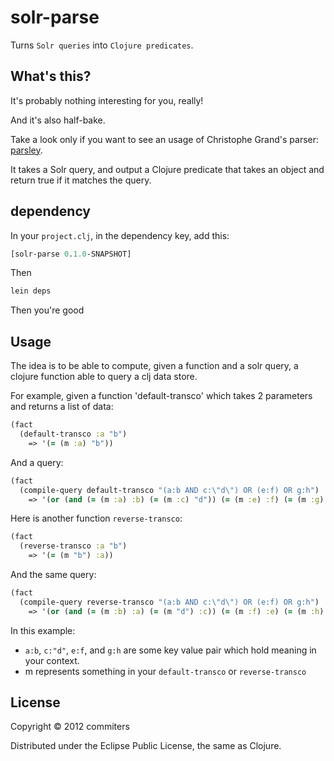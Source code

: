 # solr-parse

Turns `Solr queries` into `Clojure predicates`.

## What's this?

It's probably nothing interesting for you, really!

And it's also half-bake.

Take a look only if you want to see an usage of Christophe Grand's
parser: [parsley](https://github.com/cgrand/parsley).

It takes a Solr query, and output a Clojure predicate that takes an
object and return true if it matches the query.

## dependency

In your `project.clj`, in the dependency key, add this:

``` clj
[solr-parse 0.1.0-SNAPSHOT]
```

Then

``` clj
lein deps
```

Then you're good

## Usage

The idea is to be able to compute, given a function and a solr query, a clojure function able to query a clj data store.

For example, given a function 'default-transco' which takes 2 parameters and returns a list of data:

``` clj
(fact
  (default-transco :a "b")
    => '(= (m :a) "b"))
```

And a query:

``` clj
(fact
  (compile-query default-transco "(a:b AND c:\"d\") OR (e:f) OR g:h")
    => '(or (and (= (m :a) :b) (= (m :c) "d")) (= (m :e) :f) (= (m :g) :h)))
```

Here is another function `reverse-transco`:

``` clj
(fact
  (reverse-transco :a "b")
    => '(= (m "b") :a))
```

And the same query:

``` clj
(fact
  (compile-query reverse-transco "(a:b AND c:\"d\") OR (e:f) OR g:h")
    => '(or (and (= (m :b) :a) (= (m "d") :c)) (= (m :f) :e) (= (m :h) :g)))
```

In this example:
- `a:b`, `c:"d"`, `e:f`, and `g:h` are some key value pair which hold meaning in your context.
- m represents something in your `default-transco` or `reverse-transco`

## License

Copyright © 2012 commiters

Distributed under the Eclipse Public License, the same as Clojure.

